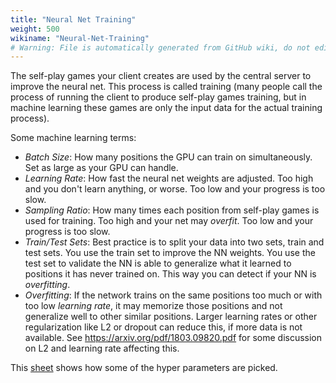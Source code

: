 ```yaml
---
title: "Neural Net Training"
weight: 500
wikiname: "Neural-Net-Training"
# Warning: File is automatically generated from GitHub wiki, do not edit by hand.
---
```

The self-play games your client creates are used by the central server to improve the neural net. This process is called training (many people call the process of running the client to produce self-play games training, but in machine learning these games are only the input data for the actual training process). 

Some machine learning terms:
* _Batch Size_: How many positions the GPU can train on simultaneously. Set as large as your GPU can handle.
* _Learning Rate_: How fast the neural net weights are adjusted. Too high and you don't learn anything, or worse. Too low and your progress is too slow.
* _Sampling Ratio_: How many times each position from self-play games is used for training. Too high and your net may _overfit_. Too low and your progress is too slow.
* _Train/Test Sets_: Best practice is to split your data into two sets, train and test sets. You use the train set to improve the NN weights. You use the test set to validate the NN is able to generalize what it learned to positions it has never trained on. This way you can detect if your NN is _overfitting_.
* _Overfitting_: If the network trains on the same positions too much or with too low _learning rate_, it may memorize those positions and not generalize well to other similar positions. Larger learning rates or other regularization like L2 or dropout can reduce this, if more data is not available. See https://arxiv.org/pdf/1803.09820.pdf for some discussion on L2 and learning rate affecting this.


This [sheet](https://docs.google.com/spreadsheets/d/13MTxsCvLBkc7luOKU3iFFP_JcPjcfg4esU_63Ka5tmY/edit?usp=sharing) shows how some of the hyper parameters are picked.
